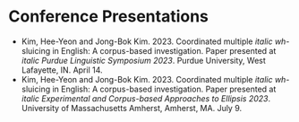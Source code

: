 # Conference Presentations
* Kim, Hee-Yeon and Jong-Bok Kim. 2023. Coordinated multiple *italic wh*-sluicing in English: A corpus-based
investigation. Paper presented at *italic Purdue Linguistic Symposium 2023*. Purdue University, West Lafayette, IN. April 14.
* Kim, Hee-Yeon and Jong-Bok Kim. 2023. Coordinated multiple *italic wh*-sluicing in English: A corpus-based
investigation. Paper presented at *italic Experimental and Corpus-based Approaches to Ellipsis 2023*.
University of Massachusetts Amherst, Amherst, MA. July 9.
